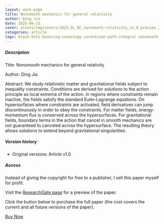 ```yaml
---
layout: work-page
title: Nonsmooth mechanics for general relativity
author: Ding Jia
date: 2025-06-23
cover: assets/img/covers/2025_DL_BC_nonsmooth-relativity_v1.0_preview_2025622.jpeg
categories: article
tags: black-hole bouncing-cosmology Lorentzian-path-integral nonsmooth-mechanics quantum-gravity singularity
---
```


##### Description

Title: Nonsmooth mechanics for general relativity

Author: Ding Jia

Abstract: We study relativistic matter and gravitational fields subject to inequality constraints. Conditions are derived for solutions to the action principle as local extrema of the action. In regions where constraints remain inactive, the fields satisfy the standard Euler-Lagrange equations. On hypersurfaces where constraints are activated, field derivatives can jump discontinuously in order to obey the constraints. For matter fields, energy-momentum flux is conserved across the hypersurfaces. For gravitational fields, boundary terms in the action that cancel in smooth mechanics are not guaranteed to canceled across the hypersurface. The resulting theory allows solutions to extend beyond gravitational singularities.

##### Version history

- Original versions: Article v1.0

##### Access

Instead of giving the copyright for free to a publisher, I sell this paper myself for profit. 

Visit the [ResearchGate page](http://dx.doi.org/10.13140/RG.2.2.34675.03369) for a preview of the paper. 

Click the button below to purchase the full paper (the cost covers the current and all future versions of the paper).

<script type="text/javascript" src="https://payhip.com/payhip.js"></script>

<a href="https://payhip.com/b/o8L1D" class="payhip-buy-button" data-theme="green" data-product="o8L1D">Buy Now</a>
